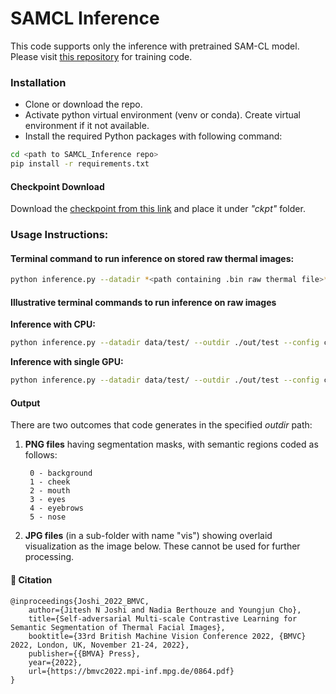 # **SAMCL Inference**
This code supports only the inference with pretrained SAM-CL model. Please visit [this repository](https://github.com/PhysiologicAILab/SAM-CL) for training code.

### **Installation**
* Clone or download the repo.
* Activate python virtual environment (venv or conda). Create virtual environment if it not available.
* Install the required Python packages with following command:
```bash
cd <path to SAMCL_Inference repo>
pip install -r requirements.txt
```

#### **Checkpoint Download**
Download the [checkpoint from this link](https://drive.google.com/drive/folders/1durAP--yz51W9WAKdTZ7XgIUpSngKrxA?usp=share_link) and place it under *"ckpt"* folder.

### **Usage Instructions:**

#### Terminal command to run inference on stored raw thermal images:
```bash
python inference.py --datadir *<path containing .bin raw thermal file>* --outdir *<path to store segmentation masks and visualization images>* --config *<config file with input parameters>* [--gpu *gpu_number*]
```

#### Illustrative terminal commands to run inference on raw images
**Inference with CPU:**
```bash
python inference.py --datadir data/test/ --outdir ./out/test --config configs/AU_SAMCL.json
```
**Inference with single GPU:**
```bash
python inference.py --datadir data/test/ --outdir ./out/test --config configs/AU_SAMCL.json --gpu 0
```
#### **Output**
There are two outcomes that code generates in the specified *outdir* path:
1. **PNG files** having segmentation masks, with semantic regions coded as follows:
   ```
    0 - background
    1 - cheek
    2 - mouth
    3 - eyes
    4 - eyebrows
    5 - nose
   ```
2. **JPG files** (in a sub-folder with name "vis") showing overlaid visualization as the image below. These cannot be used for further processing.

#### :scroll: Citation
```
@inproceedings{Joshi_2022_BMVC,
    author={Jitesh N Joshi and Nadia Berthouze and Youngjun Cho},
    title={Self-adversarial Multi-scale Contrastive Learning for Semantic Segmentation of Thermal Facial Images},
    booktitle={33rd British Machine Vision Conference 2022, {BMVC} 2022, London, UK, November 21-24, 2022},
    publisher={{BMVA} Press},
    year={2022},
    url={https://bmvc2022.mpi-inf.mpg.de/0864.pdf}
}
```
